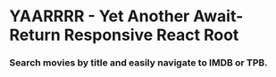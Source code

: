 # YAARRRR - Yet Another Await-Return Responsive React Root
### Search movies by title and easily navigate to IMDB or TPB.
